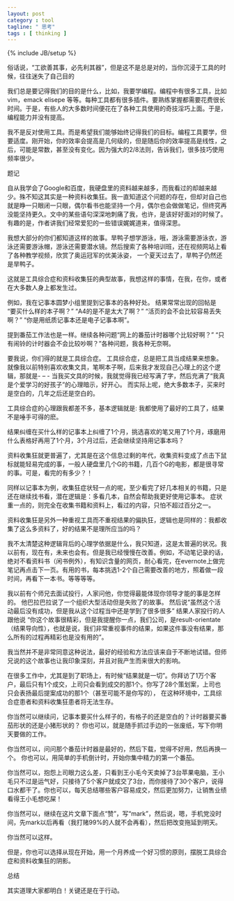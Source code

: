 ```yaml
---
layout: post
category : tool
tagline: " 思考"
tags : [ thinking ]
---
```

{% include JB/setup %}

俗话说，“工欲善其事，必先利其器”，但是这不是总是对的，当你沉浸于工具的时候，往往迷失了自己目的

我们总是要记得我们的目的是什么，比如，我要学编程。编程中有很多工具，比如vim，emack elisepe 等等。每种工具都有很多插件。要熟练掌握都需要花费很长时间。于是，有些人的大多数时间便花在了各种工具使用的奇技淫巧上面。于是，编程能力并没有提高。

我不是反对使用工具。而是希望我们能够始终记得我们的目标。编程工具要学，但要适度。刚开始，你的效率会提高是几何级的，但是随后你的效率提高是线性，之后，可能是常数，甚至没有变化。因为强大的2/8法则，告诉我们，很多技巧使用频率很少。



题记

自从我学会了Google和百度，我硬盘里的资料越来越多，而我看过的却越来越少。殊不知这其实是一种资料收集狂。我一直知道这个问题的存在，但却对自己也就是睁一只眼闭一只眼，偶尔看书也能坚持一个月，偶尔也会做做笔记，但终究再没能坚持更久。文中的某些语句深深地刺痛了我，也许，是该好好面对的时候了。有趣的是，作者讲我们经常爱犯的一些错误娓娓道来，值得深思。


我想大部分的你们都知道这样的故事。旱鸭子想学游泳，哦，游泳需要游泳衣，游泳还需要游泳帽，游泳还需要潜水镜。然后搜索了各种培训班，还在视频网站上看了各种教学视频，欣赏了奥运冠军的优美泳姿， 一个夏天过去了，旱鸭子仍然还是旱鸭子。

这就是工具综合症和资料收集狂的典型故事，我想这样的事情，在我，在你，或者在大多数人身上都发生过。

例如，我在记事本圆梦小组里提到记事本的各种好处。 结果常常出现的回帖是 “要买什么样的本子啊？” “A4的是不是太大了啊？” “活页的会不会比较容易丢失啊？” “你是用纸质记事本还是电子记事本啊”。

提到番茄工作法也是一样。继续各种问题“网上的番茄计时器哪个比较好啊？” “只有闹铃的计时器会不会比较吵啊？”各种问题，我各种无奈啊。

要我说，你们得的就是工具综合症。 工具综合症，总是把工具当成结果来想象。就像我以前特别喜欢收集文具，笔啊本子啊，后来我才发现自己心理上的这个逻辑，那就是- – - 当我买文具的时候，我就觉得我已经写满了字，然后充满了“我真是个爱学习的好孩子”的心理暗示，好开心。 而实际上呢，绝大多数本子，买来时是空白的，几年之后还是空白的。

工具综合症的心理跟我都差不多，基本逻辑就是: 我都使用了最好的工具了，结果不是唾手可得的麽。

结果纠缠在买什么样的记事本上纠缠了1个月，挑选喜欢的笔又用了1个月，琢磨用什么表格好再用了1个月，3个月过后，还会继续坚持用记事本吗？

资料收集狂就更普遍了，尤其是在这个信息过剩的年代，收集资料变成了点击下鼠标就能轻易完成的事，一般人硬盘里几个G的书籍，几百个G的电影，都是很寻常的事。可是，看完的有多少？！

同样以记事本为例，收集狂症状轻一点的呢，至少看完了好几本相关的书籍，只是还在继续找书看，潜在逻辑是：多看几本，自然会帮助我更好使用记事本。 症状重一点的，则完全在收集书籍和资料上，看过的内容，只怕不超过百分之一。

资料收集狂是另外一种重视工具而不重视结果的偏执狂，逻辑也是同样的：我都收集了这么多资料了，好的结果不是理所应当的吗？

我不太清楚这种逻辑背后的心理学依据是什么，我只知道，这是太普遍的状况。我以前有，现在有，未来也会有。但是我已经慢慢在改善。例如，不动笔记录的话，绝对不看资料书（闲书例外），有知识含量的网页，耐心看完，在evernote上做完笔记再点击下一页。有用的书，每本挑选1-2个自己需要改善的地方，照着做一段时间，再看下一本书。等等等等。

我以前有个师兄去面试投行，人家问他，你觉得最能体现你领导才能的事是怎样的。 他巴拉巴拉说了一个组织大型活动但是失败了的故事。 然后说“虽然这个活动最后没有成功，但是我从这个过程当中还是学到了很多很多” 结果人家投行的人跟他说 “你这个故事很精彩，但是我提醒你一点，我们公司，是result-orientate （结果导向性），也就是说，我们非常重视事件的结果，如果这件事没有结果，那么所有的过程再精彩也是没有用的”。

我当然并不是非常同意这种说法，最好的经验和方法应该来自于不断地试错。但师兄说的这个故事也让我印象深刻，并且对我产生而来很大的影响。

在很多工作中，尤其是到了职场上，有时候“结果就是一切”。你拜访了1万个客户，最后只有1个成交，上司只会看到成交的那1个。你写了28个策划案，上司也只会表扬最后提案成功的那1个（甚至可能不是你写的）， 在这种环境中，工具综合症患者和资料收集狂患者将无法生存。

你当然可以继续问，记事本要买什么样子的，有格子的还是空白的？计时器要买番茄形状的还是小猪形状的？ 你也可以，就是随手抓过手边的一张废纸，写下你明天要做的工作。

你当然可以，问问那个番茄计时器是最好的，然后下载，觉得不好用，然后再换一个。 你也可以，用简单的手机倒计时，开始你集中精力的第一个番茄。

你当然可以，抱怨上司眼力这么差，只看到王小毛今天卖掉了3台苹果电脑，王小毛只不过是运气好，只接待了5个客户就成交了3台，而你接待了30个客户，说得口水都干了。你也可以，每天总结哪些客户容易成交，然后更加努力，让销售业绩看得王小毛想吃屎！

你当然可以，继续在这片文章下面点“赞”，写“mark”，然后说，嗯，手机党没时间，先mark以后再看（我打赌99%的人就不会再看），然后把改变拖延到明天。

你当然可以这样。

但是，你也可以选择从现在开始，用一个月养成一个好习惯的原则，摆脱工具综合症和资料收集狂的阴影。

总结

其实道理大家都明白！关键还是在于行动。
